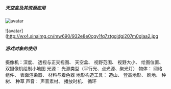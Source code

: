 ##### 天空盒及其资源应用

![avatar](http://wx3.sinaimg.cn/mw690/932e8e0cgy1fq7ztgyjqbj20rd07gjsg.jpg)

![avatar](http://wx4.sinaimg.cn/mw690/932e8e0cgy1fq7ztggidgj207m0glaa2.jpg

##### 游戏对象的使用
摄像机：深度、 透视与正交视图、 天空盒、 视野范围、 视野大小、 绘图位置、 双摄像机绘制小地图
光源： 光源类型（平行光、点光源、聚光灯）
物体： 网格组件、 表面渲染器、 材料与着色器
地形构造工具： 造山、 登高地形、 刷地、 种树、 种草
声音： 声音素材、 播放时机、 循环
